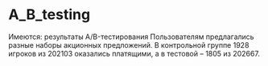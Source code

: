 # A_B_testing
Имеются: результаты A/B-тестирования
Пользователям предлагались разные наборы акционных предложений.
В контрольной группе 1928 игроков из 202103 оказались платящими, а в тестовой – 1805 из 202667.
